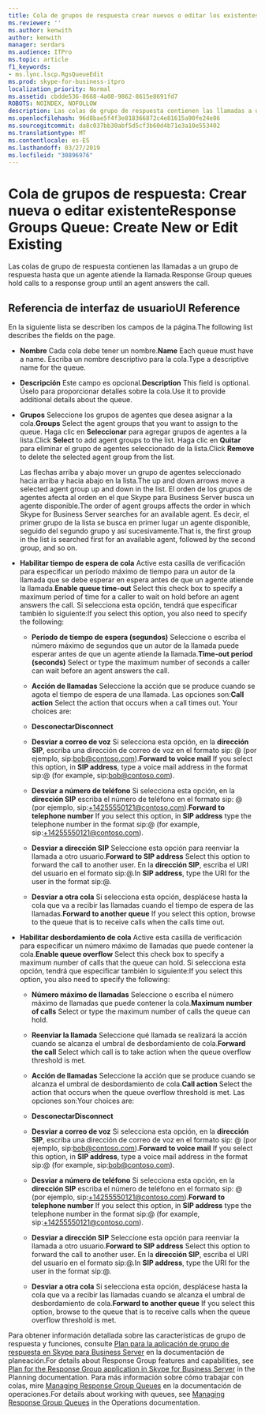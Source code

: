 ```yaml
---
title: Cola de grupos de respuesta crear nuevos o editar los existentes
ms.reviewer: ''
ms.author: kenwith
author: kenwith
manager: serdars
ms.audience: ITPro
ms.topic: article
f1_keywords:
- ms.lync.lscp.RgsQueueEdit
ms.prod: skype-for-business-itpro
localization_priority: Normal
ms.assetid: cbdde536-8668-4a08-9862-8615e8691fd7
ROBOTS: NOINDEX, NOFOLLOW
description: Las colas de grupo de respuesta contienen las llamadas a un grupo de respuesta hasta que un agente atiende la llamada.
ms.openlocfilehash: 96d8bae5f4f3e818366872c4e81615a90fe24e86
ms.sourcegitcommit: da8c037bb30abf5d5cf3b60d4b71e3a10e553402
ms.translationtype: MT
ms.contentlocale: es-ES
ms.lasthandoff: 03/27/2019
ms.locfileid: "30896976"
---
```

# <a name="response-groups-queue-create-new-or-edit-existing"></a><span data-ttu-id="485c1-103">Cola de grupos de respuesta: Crear nueva o editar existente</span><span class="sxs-lookup"><span data-stu-id="485c1-103">Response Groups Queue: Create New or Edit Existing</span></span>

<span data-ttu-id="485c1-104">Las colas de grupo de respuesta contienen las llamadas a un grupo de respuesta hasta que un agente atiende la llamada.</span><span class="sxs-lookup"><span data-stu-id="485c1-104">Response Group queues hold calls to a response group until an agent answers the call.</span></span>

## <a name="ui-reference"></a><span data-ttu-id="485c1-105">Referencia de interfaz de usuario</span><span class="sxs-lookup"><span data-stu-id="485c1-105">UI Reference</span></span>

<span data-ttu-id="485c1-106">En la siguiente lista se describen los campos de la página.</span><span class="sxs-lookup"><span data-stu-id="485c1-106">The following list describes the fields on the page.</span></span>

- <span data-ttu-id="485c1-107">**Nombre** Cada cola debe tener un nombre.</span><span class="sxs-lookup"><span data-stu-id="485c1-107">**Name** Each queue must have a name.</span></span> <span data-ttu-id="485c1-108">Escriba un nombre descriptivo para la cola.</span><span class="sxs-lookup"><span data-stu-id="485c1-108">Type a descriptive name for the queue.</span></span>

- <span data-ttu-id="485c1-109">**Descripción** Este campo es opcional.</span><span class="sxs-lookup"><span data-stu-id="485c1-109">**Description** This field is optional.</span></span> <span data-ttu-id="485c1-110">Úselo para proporcionar detalles sobre la cola.</span><span class="sxs-lookup"><span data-stu-id="485c1-110">Use it to provide additional details about the queue.</span></span>

- <span data-ttu-id="485c1-111">**Grupos** Seleccione los grupos de agentes que desea asignar a la cola.</span><span class="sxs-lookup"><span data-stu-id="485c1-111">**Groups** Select the agent groups that you want to assign to the queue.</span></span> <span data-ttu-id="485c1-112">Haga clic en **Seleccionar** para agregar grupos de agentes a la lista.</span><span class="sxs-lookup"><span data-stu-id="485c1-112">Click **Select** to add agent groups to the list.</span></span> <span data-ttu-id="485c1-113">Haga clic en **Quitar** para eliminar el grupo de agentes seleccionado de la lista.</span><span class="sxs-lookup"><span data-stu-id="485c1-113">Click **Remove** to delete the selected agent group from the list.</span></span>

    <span data-ttu-id="485c1-114">Las flechas arriba y abajo mover un grupo de agentes seleccionado hacia arriba y hacia abajo en la lista.</span><span class="sxs-lookup"><span data-stu-id="485c1-114">The up and down arrows move a selected agent group up and down in the list.</span></span> <span data-ttu-id="485c1-115">El orden de los grupos de agentes afecta al orden en el que Skype para Business Server busca un agente disponible.</span><span class="sxs-lookup"><span data-stu-id="485c1-115">The order of agent groups affects the order in which Skype for Business Server searches for an available agent.</span></span> <span data-ttu-id="485c1-116">Es decir, el primer grupo de la lista se busca en primer lugar un agente disponible, seguido del segundo grupo y así sucesivamente.</span><span class="sxs-lookup"><span data-stu-id="485c1-116">That is, the first group in the list is searched first for an available agent, followed by the second group, and so on.</span></span>

- <span data-ttu-id="485c1-117">**Habilitar tiempo de espera de cola** Active esta casilla de verificación para especificar un período máximo de tiempo para un autor de la llamada que se debe esperar en espera antes de que un agente atiende la llamada.</span><span class="sxs-lookup"><span data-stu-id="485c1-117">**Enable queue time-out** Select this check box to specify a maximum period of time for a caller to wait on hold before an agent answers the call.</span></span> <span data-ttu-id="485c1-118">Si selecciona esta opción, tendrá que especificar también lo siguiente:</span><span class="sxs-lookup"><span data-stu-id="485c1-118">If you select this option, you also need to specify the following:</span></span>

  - <span data-ttu-id="485c1-119">**Período de tiempo de espera (segundos)** Seleccione o escriba el número máximo de segundos que un autor de la llamada puede esperar antes de que un agente atiende la llamada.</span><span class="sxs-lookup"><span data-stu-id="485c1-119">**Time-out period (seconds)** Select or type the maximum number of seconds a caller can wait before an agent answers the call.</span></span>

  - <span data-ttu-id="485c1-120">**Acción de llamadas** Seleccione la acción que se produce cuando se agota el tiempo de espera de una llamada. Las opciones son:</span><span class="sxs-lookup"><span data-stu-id="485c1-120">**Call action** Select the action that occurs when a call times out. Your choices are:</span></span>

  - <span data-ttu-id="485c1-121">**Desconectar**</span><span class="sxs-lookup"><span data-stu-id="485c1-121">**Disconnect**</span></span>

  - <span data-ttu-id="485c1-122">**Desviar a correo de voz** Si selecciona esta opción, en la **dirección SIP**, escriba una dirección de correo de voz en el formato sip:<username> @ <domainname> (por ejemplo, sip:bob@contoso.com).</span><span class="sxs-lookup"><span data-stu-id="485c1-122">**Forward to voice mail** If you select this option, in **SIP address**, type a voice mail address in the format sip:<username>@<domainname> (for example, sip:bob@contoso.com).</span></span>

  - <span data-ttu-id="485c1-123">**Desviar a número de teléfono** Si selecciona esta opción, en la **dirección SIP** escriba el número de teléfono en el formato sip:<number> @ <domainname> (por ejemplo, sip:+14255550121@contoso.com).</span><span class="sxs-lookup"><span data-stu-id="485c1-123">**Forward to telephone number** If you select this option, in **SIP address** type the telephone number in the format sip:<number>@<domainname> (for example, sip:+14255550121@contoso.com).</span></span>

  - <span data-ttu-id="485c1-124">**Desviar a dirección SIP** Seleccione esta opción para reenviar la llamada a otro usuario.</span><span class="sxs-lookup"><span data-stu-id="485c1-124">**Forward to SIP address** Select this option to forward the call to another user.</span></span> <span data-ttu-id="485c1-125">En la **dirección SIP**, escriba el URI del usuario en el formato sip:<username>@<domainname>.</span><span class="sxs-lookup"><span data-stu-id="485c1-125">In **SIP address**, type the URI for the user in the format sip:<username>@<domainname>.</span></span>

  - <span data-ttu-id="485c1-126">**Desviar a otra cola** Si selecciona esta opción, desplácese hasta la cola que va a recibir las llamadas cuando el tiempo de espera de las llamadas.</span><span class="sxs-lookup"><span data-stu-id="485c1-126">**Forward to another queue** If you select this option, browse to the queue that is to receive calls when the calls time out.</span></span>

- <span data-ttu-id="485c1-127">**Habilitar desbordamiento de cola** Active esta casilla de verificación para especificar un número máximo de llamadas que puede contener la cola.</span><span class="sxs-lookup"><span data-stu-id="485c1-127">**Enable queue overflow** Select this check box to specify a maximum number of calls that the queue can hold.</span></span> <span data-ttu-id="485c1-128">Si selecciona esta opción, tendrá que especificar también lo siguiente:</span><span class="sxs-lookup"><span data-stu-id="485c1-128">If you select this option, you also need to specify the following:</span></span>

  - <span data-ttu-id="485c1-129">**Número máximo de llamadas** Seleccione o escriba el número máximo de llamadas que puede contener la cola.</span><span class="sxs-lookup"><span data-stu-id="485c1-129">**Maximum number of calls** Select or type the maximum number of calls the queue can hold.</span></span>

  - <span data-ttu-id="485c1-130">**Reenviar la llamada** Seleccione qué llamada se realizará la acción cuando se alcanza el umbral de desbordamiento de cola.</span><span class="sxs-lookup"><span data-stu-id="485c1-130">**Forward the call** Select which call is to take action when the queue overflow threshold is met.</span></span>

  - <span data-ttu-id="485c1-131">**Acción de llamadas** Seleccione la acción que se produce cuando se alcanza el umbral de desbordamiento de cola.</span><span class="sxs-lookup"><span data-stu-id="485c1-131">**Call action** Select the action that occurs when the queue overflow threshold is met.</span></span> <span data-ttu-id="485c1-132">Las opciones son:</span><span class="sxs-lookup"><span data-stu-id="485c1-132">Your choices are:</span></span>

  - <span data-ttu-id="485c1-133">**Desconectar**</span><span class="sxs-lookup"><span data-stu-id="485c1-133">**Disconnect**</span></span>

  - <span data-ttu-id="485c1-134">**Desviar a correo de voz** Si selecciona esta opción, en la **dirección SIP**, escriba una dirección de correo de voz en el formato sip:<username> @ <domainname> (por ejemplo, sip:bob@contoso.com).</span><span class="sxs-lookup"><span data-stu-id="485c1-134">**Forward to voice mail** If you select this option, in **SIP address**, type a voice mail address in the format sip:<username>@<domainname> (for example, sip:bob@contoso.com).</span></span>

  - <span data-ttu-id="485c1-135">**Desviar a número de teléfono** Si selecciona esta opción, en la **dirección SIP** escriba el número de teléfono en el formato sip:<number> @ <domainname> (por ejemplo, sip:+14255550121@contoso.com).</span><span class="sxs-lookup"><span data-stu-id="485c1-135">**Forward to telephone number** If you select this option, in **SIP address** type the telephone number in the format sip:<number>@<domainname> (for example, sip:+14255550121@contoso.com).</span></span>

  - <span data-ttu-id="485c1-136">**Desviar a dirección SIP** Seleccione esta opción para reenviar la llamada a otro usuario.</span><span class="sxs-lookup"><span data-stu-id="485c1-136">**Forward to SIP address** Select this option to forward the call to another user.</span></span> <span data-ttu-id="485c1-137">En la **dirección SIP**, escriba el URI del usuario en el formato sip:<username>@<domainname>.</span><span class="sxs-lookup"><span data-stu-id="485c1-137">In **SIP address**, type the URI for the user in the format sip:<username>@<domainname>.</span></span>

  - <span data-ttu-id="485c1-138">**Desviar a otra cola** Si selecciona esta opción, desplácese hasta la cola que va a recibir las llamadas cuando se alcanza el umbral de desbordamiento de cola.</span><span class="sxs-lookup"><span data-stu-id="485c1-138">**Forward to another queue** If you select this option, browse to the queue that is to receive calls when the queue overflow threshold is met.</span></span>

<span data-ttu-id="485c1-139">Para obtener información detallada sobre las características de grupo de respuesta y funciones, consulte [Plan para la aplicación de grupo de respuesta en Skype para Business Server](../../../plan-your-deployment/enterprise-voice-solution/response-group.md) en la documentación de planeación.</span><span class="sxs-lookup"><span data-stu-id="485c1-139">For details about Response Group features and capabilities, see [Plan for the Response Group application in Skype for Business Server](../../../plan-your-deployment/enterprise-voice-solution/response-group.md) in the Planning documentation.</span></span> <span data-ttu-id="485c1-140">Para más información sobre cómo trabajar con colas, mire [Managing Response Group Queues](https://technet.microsoft.com/library/1e91720c-ab67-4dfb-b30c-0ef2a8012310.aspx) en la documentación de operaciones.</span><span class="sxs-lookup"><span data-stu-id="485c1-140">For details about working with queues, see [Managing Response Group Queues](https://technet.microsoft.com/library/1e91720c-ab67-4dfb-b30c-0ef2a8012310.aspx) in the Operations documentation.</span></span>



